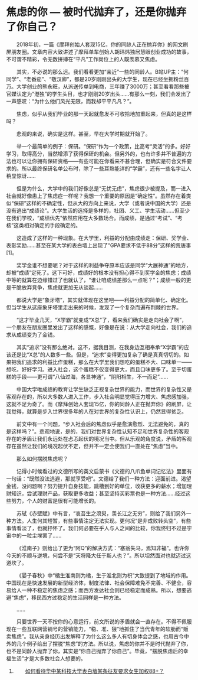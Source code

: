 # 焦虑的你 — 被时代抛弃了，还是你抛弃了你自己？

<p style="text-indent: 2em;">2018年初，一篇《摩拜创始人套现15亿，你的同龄人正在抛弃你》的网文刷屏朋友圈。文章内容大致讲述了摩拜单车创始人胡玮炜独居慧眼创业成功的故事，不可谓不精彩，令无数拼搏在“平凡”工作岗位上的人既羡慕又焦虑。</p>
<p style="text-indent: 2em;">其实，不必说的那么远。我们看看更加“亲近”一些的同龄人。B站UP主：“何同学”、“老番茄”、“敬汉卿”，都是20岁刚刚出头的大学生，现在已经坐拥粉丝百万。大学创业的熊永旺，从派送传单到电商，三年赚了3000万；甚至看看那些被官媒认定为“港独”的学生头目，也才刚刚20岁出头……有那么一刻，我们会发出了一声感叹：“为什么他们风光无限，而我却平平凡凡？”。</p>
<p style="text-indent: 2em;">焦虑，似乎从我们毕业的那一天起就愈发不可收拾地加重起来，但真的是这样吗？</p>
<p style="text-indent: 2em;">悲观的来说，确实是这样。甚至，早在大学时期就开始了。</p>
<p style="text-indent: 2em;">举一个最简单的例子：保研。“保研”作为一个政策，比高考“灵活”的多。好好学习，取得高分，当然增添了获得保研的机会。但另外的，也有许多并不普遍的方法也可以让你拥有保研资格——有些可能在你看来不甚合理，但确实是符合文件要求的。所以最终保研名单公布时，除了一些耳熟能详的“学霸”，还有一些名字让人稍显惊讶……</p>
<p style="text-indent: 2em;">但是为什么，大学中的我们好像总是“无忧无虑”，焦虑很少被提及，而一进入社会就好像患上了焦虑症一样呢？我想一个重要的原因是“确定性”。虽然存在着类似“保研”这样的不确定性，但从大的方向上来说，大学（或者说中国的大学）还是没有逃出“成绩论”。大学生活的选择是多样的，社团、义工、学生活动……但至少在我们学校，“成绩优先”依然应用在大多数场合。而成绩，是通过“考试”、“考核”这类相对确定的手段确定的。</p>
<p style="text-indent: 2em;">这造成了这样的一种现象。在大学里，利益的分配由成绩走：保研、奖学金、表彰奖励……甚至在某大学的表白墙上出现了“GPA要求不低于88分”这样的荒唐事[1]。</p>
<p style="text-indent: 2em;">奖学金谁不想要呢？对于这样的利益争夺原本应该是同学“大展神通”的地方，却被“成绩”定死了。这下可好，成绩好的根本没有担心得不到奖学金的焦虑；成绩中等的就算在边缘错过了也就认了，“谁让咱成绩差那么一点呢？”；成绩一般的更是干脆放弃竞争，焦虑就更加无从谈起……</p>
<p style="text-indent: 2em;">都说大学是“象牙塔”，其实就体现在这里吧——利益分配的简单化、确定化。但当学生从这座象牙塔里走出来的时候，发现了一个复杂而遍布荆棘的世界。</p>
<p style="text-indent: 2em;">“这才毕业几天，“X学霸”就变成“X总”了，看来我们确实是走向社会了啊”，一个朋友在朋友圈里发出了这样的感慨，好像是在说：从大学走向社会，我们的追求从成绩变为了金钱。</p>
<p style="text-indent: 2em;">其实“追求”没有那么绝对。这不，据我目测，在我身边互相奉承“X学霸”的应该还是比“X总”的人数多一些。但是，“追求”变得更加复杂了确是真真切切的。如果把我们追求的利益比作蛋糕，那么在大学里我们想吃的蛋糕不大、口味单一——想吃，好好学习。进入社会，这个蛋糕不仅变得更大，而且口味更多了。至于切蛋糕的手段——更可谓“八仙过海，各显神通”，“阴阳相生，不一而足”……</p>
<p style="text-indent: 2em;">中国大学唯成绩的教育让学生缺乏正视复杂世界的能力，而世界的复杂性又是客观存在的，所以大多数人进入工作，步入社会明显觉得压力增大、焦虑感加强，这就不足为奇了。而《摩拜创始人套现15亿，你的同龄人正在抛弃你》的刷屏，让我觉得，就算是步入世界很多年的人在对世界的复杂性认识上，仍然显得贫乏。</p>
<p style="text-indent: 2em;">前文中有一个问题，“步入社会后的焦虑似乎是愈演愈烈、无法避免的，真的是这样吗？”。悲观地说，是的，我们对世界复杂性认知不足和世界复杂性的客观存在的矛盾让我们永远处在忐忑起伏的境况当中。但从乐观的角度说，矛盾的客观存在虽然让我们的境况起伏不定，但并不一定会使我们一直处在“焦虑”当中。</p>
<p style="text-indent: 2em;">那么如何摆脱焦虑呢？</p>
<p style="text-indent: 2em;">记得小时候看过的文德所写的英文启蒙书《文德的八爪鱼单词记忆法》里面有一句话：“既然没法逃避，那就享受吧”。文德给了我们一种方法：迎面前进。渴望金钱，没问题啊？努力提升自身技能，跳槽到好的单位，收获更多的薪水；增加理财知识，尝试理财产品，获取更多收益；甚至坚持买彩票也是一种方法……经过这些努力，个人的财富是很有可能增长的。</p>
<p style="text-indent: 2em;">苏轼《赤壁赋》中有言，“哀吾生之须臾，羡长江之无穷”，则给了我们另外一种方法。人生何其短暂，有些事情注定无法实现。更何况“是非成败转头空”，有些事情看淡了，也就抒怀了。我们何必要在乎人与人之间的比较，你我终归不过是宇宙中的一粒尘埃罢了……</p>
<p style="text-indent: 2em;">《淮南子》则给出了更为“阿Q”的解决方式：“塞翁失马，焉知非福”。也许你今天的不顺与逆境，何尝不是“天将降大任于斯人也？”。所以坦然面对也就迈过这道坎了。</p>
<p style="text-indent: 2em;">《晏子春秋》中“橘生淮南则为橘，生于淮北则为枳”大致提到了地域的作用。中国现在是快速发展的新型经济体，制度法律、社会保障难免不完善、不健全，容易给人一种不稳定的焦虑之感；而西方发达社会则已经稳定而成熟。所以，想要逃避“焦虑”，移民西方过稳定的生活同样是一种方法。</p>
<p style="text-indent: 2em;">……</p>
<p style="text-indent: 2em;">只要世界一天不按你的心意运行，前文所说的矛盾就会一直存在。不得不佩服现在一些互联网营销号的营销能力，“稳、准、狠”地抓住了当代青年的软肋而“贩卖焦虑”。我从亲身经历出发解释了为什么这么多人有切身体会之感，也用古今中外的几个例子给出了摆脱“焦虑”的方法。所以说，焦虑的你并不是时代抛弃了你，也不是同龄人抛弃了你，其实是“你自己抛弃了你自己”。毕竟，“摆脱焦虑后的幸福生活”才是大多数社会人想要的。</p>

<ol>
 	<li style="text-indent: 2em;"><a href="https://www.zhihu.com/question/338266265/answer/772811276">如何看待华中某科技大学表白墙某条征友要求女生加权88+？</a></li>
</ol>
<p style="text-indent: 2em;"></p>

